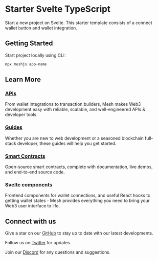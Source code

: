 # Starter Svelte TypeScript

Start a new project on Svelte. This starter template consists of a connect wallet button and wallet integration.
      
## Getting Started

Start project locally using CLI:

```bash
npx meshjs app-name
```

## Learn More

### [APIs](https://meshjs.dev/apis)

From wallet integrations to transaction builders, Mesh makes Web3 development easy with reliable, scalable, and well-engineered APIs & developer tools.

### [Guides](https://meshjs.dev/guides)

Whether you are new to web development or a seasoned blockchain full-stack developer, these guides will help you get started.

### [Smart Contracts](https://meshjs.dev/smart-contracts)

Open-source smart contracts, complete with documentation, live demos, and end-to-end source code.

### [Svelte components](https://meshjs.dev/svelte)

Frontend components for wallet connections, and useful React hooks to getting wallet states - Mesh provides everything you need to bring your Web3 user interface to life.

## Connect with us

Give a star on our [GitHub](https://meshjs.dev/go/github) to stay up to date with our latest developments.

Follow us on [Twitter](https://meshjs.dev/go/twitter) for updates.

Join our [Discord](https://meshjs.dev/go/discord) for any questions and suggestions.
